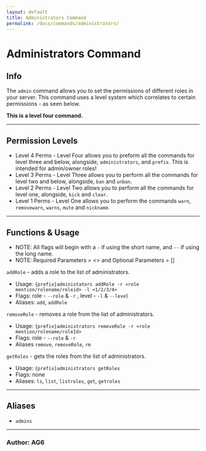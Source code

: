 ```yaml
---
layout: default
title: Administrators Command
permalink: /docs/commands/administrators/
---
```


# Administrators Command
## Info
The `admin` command allows you to set the permissions of different roles in your server. This command uses a level system which correlates to certain permissions - as seen below. 

**This is a level four command.**

---
## Permission Levels

* Level 4 Perms - Level Four allows you to preform all the commands for level three and below, alongside, `administrators`, and `prefix`. This is intended for admin/owner roles!
* Level 3 Perms - Level Three allows you to perform all the commands for level two and below, alongside, `ban` and `unban`.   
* Level 2 Perms - Level Two allows you to perform all the commands for level one, alongside, `kick` and `clear`.  
* Level 1 Perms - Level One allows you to perform the commands `warn`, `removewarn`, `warns`, `mute` and `nickname`.
---

## Functions & Usage

* NOTE: All flags will begin with a `-` if using the short name, and `--` if using the long name.
* NOTE: Required Parameters = <> and Optional Parameters = []

`addRole` - adds a role to the list of administrators.
* Usage: `{prefix}administators addRole -r <role mention/rolename/roleid> -l <1/2/3/4>` 
* Flags: role - `--role` & `-r` , level - `-l` & `--level`
* Aliases: `add`, `addRole`

`removeRole` - removes a role from the list of administrators.
* Usage: `{prefix}administrators removeRole -r <role mention/rolename/roleId>`
* Flags: role - `--role` & `-r`
* Aliases `remove`, `removeRole`, `rm`

`getRoles` - gets the roles from the list of administrators.
* Usage: `{prefix}administrators getRoles`
* Flags: none
* Aliases: `ls`, `list`, `listroles`, `get`, `getroles`

---
## Aliases
* `admins`
---

### **Author: AG6**
